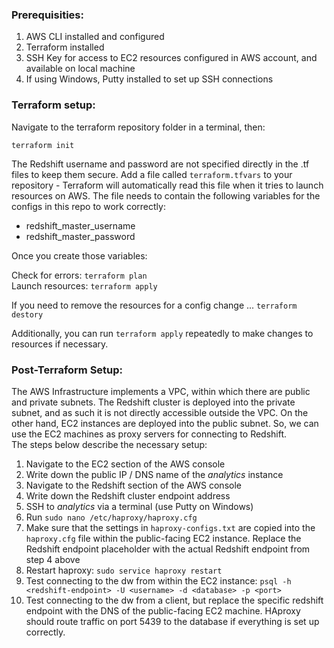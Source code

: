
### Prerequisities:  

1) AWS CLI installed and configured  
2) Terraform installed  
3) SSH Key for access to EC2 resources configured in AWS account, and available on local machine  
4) If using Windows, Putty installed to set up SSH connections  

### Terraform setup:  

Navigate to the terraform repository folder in a terminal, then:  

`terraform init`  

The Redshift username and password are not specified directly in the .tf files to keep them secure. Add a file called `terraform.tfvars` to your repository - Terraform will automatically read this file when it tries to launch resources on AWS. The file needs to contain the following variables for the configs in this repo to work correctly:

* redshift_master_username
* redshift_master_password

Once you create those variables:  
 
Check for errors: `terraform plan`  
Launch resources: `terraform apply`  

If you need to remove the resources for a config change ...
`terraform destory`  

Additionally, you can run `terraform apply` repeatedly to make changes to resources if necessary.

### Post-Terraform Setup:

The AWS Infrastructure implements a VPC, within which there are public and private subnets. The Redshift cluster is deployed into the private subnet, and as such it is not directly accessible outside the VPC. On the other hand, EC2 instances are deployed into the public subnet. So, we can use the EC2 machines as proxy servers for connecting to Redshift.   
The steps below describe the necessary setup:

1) Navigate to the EC2 section of the AWS console  
2) Write down the public IP / DNS name of the *analytics* instance  
3) Navigate to the Redshift section of the AWS console  
4) Write down the Redshift cluster endpoint address  
5) SSH to *analytics* via a terminal (use Putty on Windows)  
6) Run `sudo nano /etc/haproxy/haproxy.cfg`  
7) Make sure that the settings in `haproxy-configs.txt` are copied into the `haproxy.cfg` file within the public-facing EC2 instance.  Replace the Redshift endpoint placeholder with the actual Redshift endpoint from step 4 above  
8) Restart haproxy: `sudo service haproxy restart`  
9) Test connecting to the dw from within the EC2 instance: `psql -h <redshift-endpoint> -U <username> -d <database> -p <port>`  
10) Test connecting to the dw from a client, but replace the specific redshift endpoint with the DNS of the public-facing EC2 machine. HAproxy should route traffic on port 5439 to the database if everything is set up correctly.
